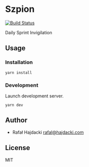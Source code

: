 # Szpion 

[![Build Status](https://travis-ci.org/rhajdacki/szpion.svg?branch=master)](https://travis-ci.org/rhajdacki/szpion)

Daily Sprint Invigilation

## Usage

### Installation

    yarn install

### Development

Launch development server.

    yarn dev 

## Author

- Rafał Hajdacki <rafal@hajdacki.com>

## License

MIT

